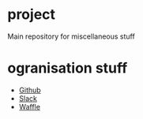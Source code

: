 # project
Main repository for miscellaneous stuff

# ogranisation stuff

* [Github](https://github.com/IoSL-INav)
* [Slack](https://iosl-inav.slack.com/)
* [Waffle](https://waffle.io)